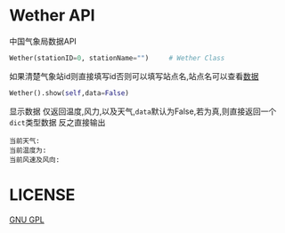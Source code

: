 # Wether API

中国气象局数据API


```py
Wether(stationID=0, stationName="")     # Wether Class
```
如果清楚气象站id则直接填写id否则可以填写站点名,站点名可以查看[数据](data/stationsData.json)

```py
Wether().show(self,data=False)
```
显示数据 仅返回温度,风力,以及天气,`data`默认为False,若为真,则直接返回一个`dict`类型数据
反之直接输出
```
当前天气:
当前温度为:
当前风速及风向:
```

# LICENSE

[GNU GPL](LICENSE)
